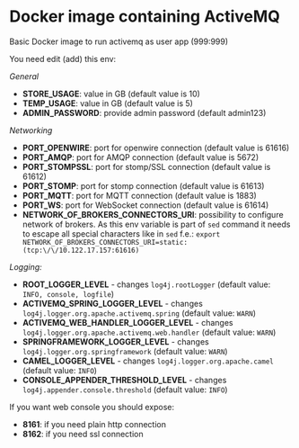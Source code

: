 # Docker image containing ActiveMQ
Basic Docker image to run activemq as user app (999:999)

You need edit (add) this env:

*General*

- **STORE_USAGE**: value in GB (default value is 10)
- **TEMP_USAGE**: value in GB (default value is 5)
- **ADMIN_PASSWORD**: provide admin password (default admin123)

*Networking*

- **PORT_OPENWIRE**: port for openwire connection (default value is 61616)
- **PORT_AMQP**: port for AMQP connection (default value is 5672)
- **PORT_STOMPSSL**: port for stomp/SSL connection (default value is 61612)
- **PORT_STOMP**: port for stomp connection (default value is 61613)
- **PORT_MQTT**: port for MQTT connection (default value is 1883)
- **PORT_WS**: port for WebSocket connection (default value is 61614)
- **NETWORK_OF_BROKERS_CONNECTORS_URI**: possibility to configure network of brokers. As this env variable is part of `sed` command it needs to escape all special characters like in `sed` f.e.:
```export NETWORK_OF_BROKERS_CONNECTORS_URI=static:(tcp:\/\/10.122.17.157:61616)```

*Logging:*

- **ROOT_LOGGER_LEVEL** - changes `log4j.rootLogger` (default value: `INFO, console, logfile`)
- **ACTIVEMQ_SPRING_LOGGER_LEVEL** - changes `log4j.logger.org.apache.activemq.spring` (default value: `WARN`)
- **ACTIVEMQ_WEB_HANDLER_LOGGER_LEVEL** - changes `log4j.logger.org.apache.activemq.web.handler` (default value: `WARN`)
- **SPRINGFRAMEWORK_LOGGER_LEVEL** - changes `log4j.logger.org.springframework` (default value: `WARN`)
- **CAMEL_LOGGER_LEVEL** - changes `log4j.logger.org.apache.camel` (default value: `INFO`)
- **CONSOLE_APPENDER_THRESHOLD_LEVEL** - changes `log4j.appender.console.threshold` (default value: `INFO`)

If you want web console you should expose:
- **8161**: if you need plain http connection
- **8162**: if you need ssl connection
